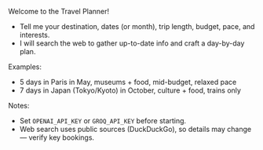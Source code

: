 Welcome to the Travel Planner!

- Tell me your destination, dates (or month), trip length, budget, pace, and interests.
- I will search the web to gather up-to-date info and craft a day-by-day plan.

Examples:
- 5 days in Paris in May, museums + food, mid-budget, relaxed pace
- 7 days in Japan (Tokyo/Kyoto) in October, culture + food, trains only

Notes:
- Set `OPENAI_API_KEY` or `GROQ_API_KEY` before starting.
- Web search uses public sources (DuckDuckGo), so details may change — verify key bookings.

